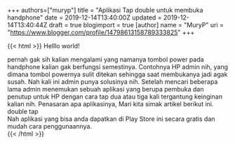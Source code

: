 +++
 authors=["muryp"] 
title = "Aplikasi Tap double untuk membuka handphone"
date = 2019-12-14T13:40:00Z
updated = 2019-12-14T13:40:44Z
draft = true
blogimport = true 
[author]
	name = "MuryP"
	uri = "https://www.blogger.com/profile/14798613158789333825"
+++

 {{< html >}} 
Helllo world!<div>pernah gak sih kalian mengalami yang namanya tombol power pada handphone kalian gak berfungsi semestinya. Contohnya HP admin nih, yang dimana tombol powernya sulit ditekan sehingga saat membukanya jadi agak susah. Nah kali ini admin punya solusinya nih. Setelah mencari beberapa lama admin menemukan sebuah aplikasi yang berupa pembuka dan penutup untuk HP dengan cara tap dua atau tiga kali tergantung keinginan kalian nih. Penasaran apa aplikasinya, Mari kita simak artikel berikut ini.</div><div>double tap</div><div>Nah aplikasi yang bisa anda dapatkan di Play Store ini secara gratis dan mudah cara penggunaannya.</div>
{{< /html >}}
